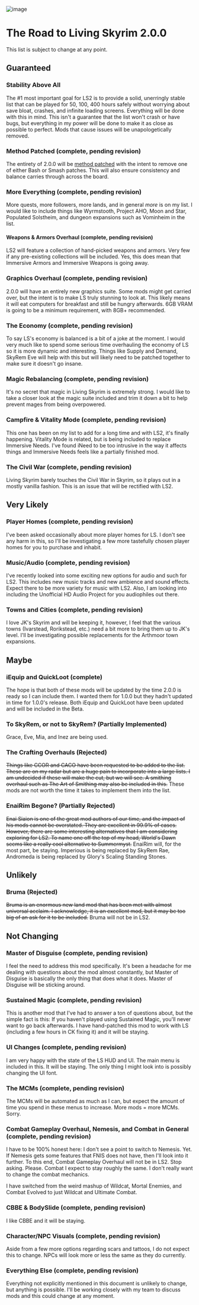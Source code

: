 ![image](https://i.imgur.com/OBaNHbL.png)

# The Road to Living Skyrim 2.0.0
This list is subject to change at any point.

## Guaranteed 
### Stability Above All
The #1 most important goal for LS2 is to provide a solid, unerringly stable list that can be played for 50, 100, 400 hours safely without worrying about save bloat, crashes, and infinite loading screens. Everything will be done with this in mind. This isn't a guarantee that the list won't crash or have bugs, but everything in my power will be done to make it as close as possible to perfect. Mods that cause issues will be unapologetically removed.

### Method Patched (complete, pending revision)
The entirety of 2.0.0 will be [method patched](https://gist.github.com/CovenantTurtle/9992289653e91455a06753ef6275590a) with the intent to remove one of either Bash or Smash patches. This will also ensure consistency and balance carries through across the board.

### More Everything (complete, pending revision)
More quests, more followers, more lands, and in general *more* is on my list. I would like to include things like Wyrmstooth, Project AHO, Moon and Star, Populated Solstheim, and dungeon expansions such as Vominheim in the list.

#### Weapons & Armors Overhaul (complete, pending revision)
LS2 will feature a collection of hand-picked weapons and armors. Very few if any pre-existing collections will be included. Yes, this does mean that Immersive Armors and Immersive Weapons is going away.

### Graphics Overhaul (complete, pending revision)
2.0.0 will have an entirely new graphics suite. Some mods might get carried over, but the intent is to make LS truly stunning to look at. This likely means it will eat computers for breakfast and still be hungry afterwards. 6GB VRAM is going to be a minimum requirement, with 8GB+ recommended.

### The Economy (complete, pending revision)
To say LS's economy is balanced is a bit of a joke at the moment. I would very much like to spend some serious time overhauling the economy of LS so it is more dynamic and interesting. Things like  Supply and Demand, SkyRem Eve will help with this but will likely need to be patched together to make sure it doesn't go insane.

### Magic Rebalancing (complete, pending revision)
It's no secret that magic in Living Skyrim is extremely strong. I would like to take a closer look at the magic suite included and trim it down a bit to help prevent mages from being overpowered.

### Campfire & Vitality Mode (complete, pending revision)
This one has been on my list to add for a long time and with LS2, it's finally happening. Vitality Mode is related, but is being included to replace Immersive Needs. I've found iNeed to be too intrusive in the way it affects things and Immersive Needs feels like a partially finished mod.

### The Civil War (complete, pending revision)
Living Skyrim barely touches the Civil War in Skyrim, so it plays out in a mostly vanilla fashion. This is an issue that will be rectified with LS2.

## Very Likely
### Player Homes (complete, pending revision)
I've been asked occasionally about more player homes for LS. I don't see any harm in this, so I'll be investigating a few more tastefully chosen player homes for you to purchase and inhabit.

### Music/Audio (complete, pending revision)
I've recently looked into some exciting new options for audio and such for LS2. This includes new music tracks and new ambience and sound effects. Expect there to be more variety for music with LS2. Also, I am looking into including the Unofficial HD Audio Project for you audiophiles out there.

### Towns and Cities (complete, pending revision)
I love JK's Skyrim and will be keeping it, however, I feel that the various towns (Ivarstead, Rorikstead, etc.) need a bit more to bring them up to JK's level. I'll be investigating possible replacements for the Arthmoor town expansions.

## Maybe
### iEquip and QuickLoot (complete)
The hope is that both of these mods will be updated by the time 2.0.0 is ready so I can include them. I wanted them for 1.0.0 but they hadn't updated in time for 1.0.0's release. Both iEquip and QuickLoot have been updated and will be included in the Beta.

### To SkyRem, or not to SkyRem? (Partially Implemented)
Grace, Eve, Mia, and Inez are being used.

### The Crafting Overhauls (Rejected)
~~Things like CCOR and CACO have been requested to be added to the list. These are on my radar but are a huge pain to incorporate into a large lists. I am undecided if these will make the cut, but we will see. A smithing overhaul such as The Art of Smithing may also be included in this.~~ These mods are not worth the time it takes to implement them into the list.

### EnaiRim Begone? (Partially Rejected)
~~Enai Siaion is one of the great mod authors of our time, and the impact of his mods cannot be overstated. They are excellent in 99.9% of cases. However, there are some interesting alternatives that I am considering exploring for LS2. To name one off the top of my head, World's Dawn seems like a really cool alternative to Summermyst.~~ EnaiRim will, for the most part, be staying. Imperious is being replaced by SkyRem Rae, Andromeda is being replaced by Glory's Scaling Standing Stones.

## Unlikely
### Bruma (Rejected)
~~Bruma is an enormous new land mod that has been met with almost universal acclaim. I acknowledge, it is an excellent mod, but it may be too big of an ask for it to be included.~~ Bruma will not be in LS2.

## Not Changing
### Master of Disguise (complete, pending revision)
I feel the need to address this mod specifically. It's been a headache for me dealing with questions about the mod almost constantly, but Master of Disguise is basically the only thing that does what it does. Master of Disguise will be sticking around.

### Sustained Magic (complete, pending revision)
This is another mod that I've had to answer a ton of questions about, but the simple fact is this: If you haven't played using Sustained Magic, you'll never want to go back afterwards. I have hand-patched this mod to work with LS (including a few hours in CK fixing it) and it will be staying.

### UI Changes (complete, pending revision)
I am very happy with the state of the LS HUD and UI. The main menu is included in this. It will be staying. The only thing I might look into is possibly changing the UI font.

### The MCMs (complete, pending revision)
The MCMs will be automated as much as I can, but expect the amount of time you spend in these menus to increase. More mods = more MCMs. Sorry.

### Combat Gameplay Overhaul, Nemesis, and Combat in General (complete, pending revision)
I have to be 100% honest here: I don't see a point to switch to Nemesis. Yet. If Nemesis gets some features that FNIS does not have, then I'll look into it further. To this end, Combat Gameplay Overhaul will not be in LS2. Stop asking. Please. Combat I expect to stay roughly the same. I don't really want to change the combat mechanics.

I have switched from the weird mashup of Wildcat, Mortal Enemies, and Combat Evolved to just Wildcat and Ultimate Combat.

### CBBE & BodySlide (complete, pending revision)
I like CBBE and it will be staying.

### Character/NPC Visuals (complete, pending revision)
Aside from a few more options regarding scars and tattoos, I do not expect this to change. NPCs will look more or less the same as they do currently.

### Everything Else (complete, pending revision)
Everything not explicitly mentioned in this document is unlikely to change, but anything is possible. I'll be working closely with my team to discuss mods and this could change at any moment.
